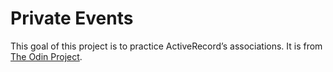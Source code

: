 # Private Events

This goal of this project is to practice ActiveRecord’s associations. It is from [The Odin Project](https://www.theodinproject.com/courses/ruby-on-rails/lessons/associations).

